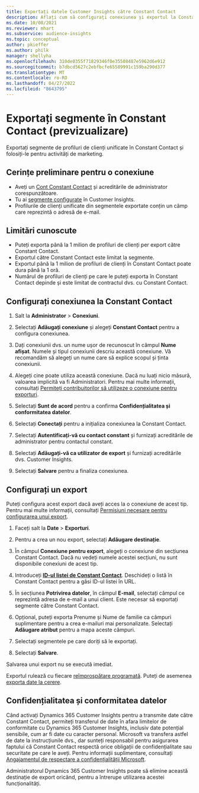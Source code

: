 ```yaml
---
title: Exportați datele Customer Insights către Constant Contact
description: Aflați cum să configurați conexiunea și exportul la Constant Contact.
ms.date: 10/08/2021
ms.reviewer: mhart
ms.subservice: audience-insights
ms.topic: conceptual
author: pkieffer
ms.author: philk
manager: shellyha
ms.openlocfilehash: 310de0355f71829346f0e35508487e5962d6e912
ms.sourcegitcommit: b7dbcd5627c2ebfbcfe65589991c159ba290d377
ms.translationtype: MT
ms.contentlocale: ro-RO
ms.lasthandoff: 04/27/2022
ms.locfileid: "8643795"
---
```

# <a name="export-segments-to-constant-contact-preview"></a>Exportați segmente în Constant Contact (previzualizare)

Exportați segmente de profiluri de clienți unificate în Constant Contact și folosiți-le pentru activități de marketing. 

## <a name="prerequisites-for-a-connection"></a>Cerințe preliminare pentru o conexiune

-   Aveți un [Cont Constant Contact](https://www.constantcontact.com/account-home) și acreditările de administrator corespunzătoare.
-   Tu ai [segmente configurate](segments.md) în Customer Insights.
-   Profilurile de clienți unificate din segmentele exportate conțin un câmp care reprezintă o adresă de e-mail.

## <a name="known-limitations"></a>Limitări cunoscute

- Puteți exporta până la 1 milion de profiluri de clienți per export către Constant Contact.
- Exportul către Constant Contact este limitat la segmente.
- Exportul până la 1 milion de profiluri de clienți în Constant Contact poate dura până la 1 oră. 
- Numărul de profiluri de clienți pe care le puteți exporta în Constant Contact depinde și este limitat de contractul dvs. cu Constant Contact.

## <a name="set-up-connection-to-constant-contact"></a>Configurați conexiunea la Constant Contact

1. Salt la **Administrator** > **Conexiuni**.

1. Selectați **Adăugați conexiune** și alegeți **Constant Contact** pentru a configura conexiunea.

1. Dați conexiunii dvs. un nume ușor de recunoscut în câmpul **Nume afișat**. Numele și tipul conexiunii descriu această conexiune. Vă recomandăm să alegeți un nume care să explice scopul și ținta conexiunii.

1. Alegeți cine poate utiliza această conexiune. Dacă nu luați nicio măsură, valoarea implicită va fi Administratori. Pentru mai multe informații, consultați [Permiteți contribuitorilor să utilizeze o conexiune pentru exporturi](connections.md#allow-contributors-to-use-a-connection-for-exports).

1. Selectați **Sunt de acord** pentru a confirma **Confidențialitatea și conformitatea datelor**.

1. Selectați **Conectați** pentru a inițializa conexiunea la Constant Contact.

1. Selectați **Autentificați-vă cu contact constant** și furnizați acreditările de administrator pentru contactul constant. 

1. Selectați **Adăugați-vă ca utilizator de export** și furnizați acreditările dvs. Customer Insights.

1. Selectați **Salvare** pentru a finaliza conexiunea.

## <a name="configure-an-export"></a>Configurați un export

Puteți configura acest export dacă aveți acces la o conexiune de acest tip. Pentru mai multe informații, consultați [Permisiuni necesare pentru configurarea unui export](export-destinations.md#set-up-a-new-export).

1. Faceți salt la **Date** > **Exporturi**.

1. Pentru a crea un nou export, selectați **Adăugare destinație**.

1. În câmpul **Conexiune pentru export**, alegeți o conexiune din secțiunea Constant Contact. Dacă nu vedeți numele acestei secțiuni, nu sunt disponibile conexiuni de acest tip.

1. Introduceți [**ID-ul listei de Constant Contact**](https://app.constantcontact.com/pages/contacts/ui#lists). Deschideți o listă în Constant Contact pentru a găsi ID-ul listei în URL.

1. În secțiunea **Potrivirea datelor**, în câmpul **E-mail**, selectați câmpul ce reprezintă adresa de e-mail a unui client. Este necesar să exportați segmente către Constant Contact.

1. Opțional, puteți exporta Prenume și Nume de familie ca câmpuri suplimentare pentru a crea e-mailuri mai personalizate. Selectați **Adăugare atribut** pentru a mapa aceste câmpuri.

1. Selectați segmentele pe care doriți să le exportați.

1. Selectați **Salvare**.

Salvarea unui export nu se execută imediat.

Exportul rulează cu fiecare [reîmprospătare programată](system.md#schedule-tab). Puteți de asemenea [exporta date la cerere](export-destinations.md#run-exports-on-demand). 


## <a name="data-privacy-and-compliance"></a>Confidențialitatea și conformitatea datelor

Când activați Dynamics 365 Customer Insights pentru a transmite date către Constant Contact, permiteți transferul de date în afara limitelor de conformitate cu Dynamics 365 Customer Insights, inclusiv date potențial sensibile, cum ar fi date cu caracter personal. Microsoft va transfera astfel de date la instrucțiunile dvs., dar sunteți responsabil pentru asigurarea faptului că Constant Contact respectă orice obligații de confidențialitate sau securitate pe care le aveți. Pentru informații suplimentare, consultați [Angajamentul de respectare a confidențialității Microsoft](https://go.microsoft.com/fwlink/?linkid=396732).

Administratorul Dynamics 365 Customer Insights poate să elimine această destinație de export oricând, pentru a întrerupe utilizarea acestei funcționalități.
